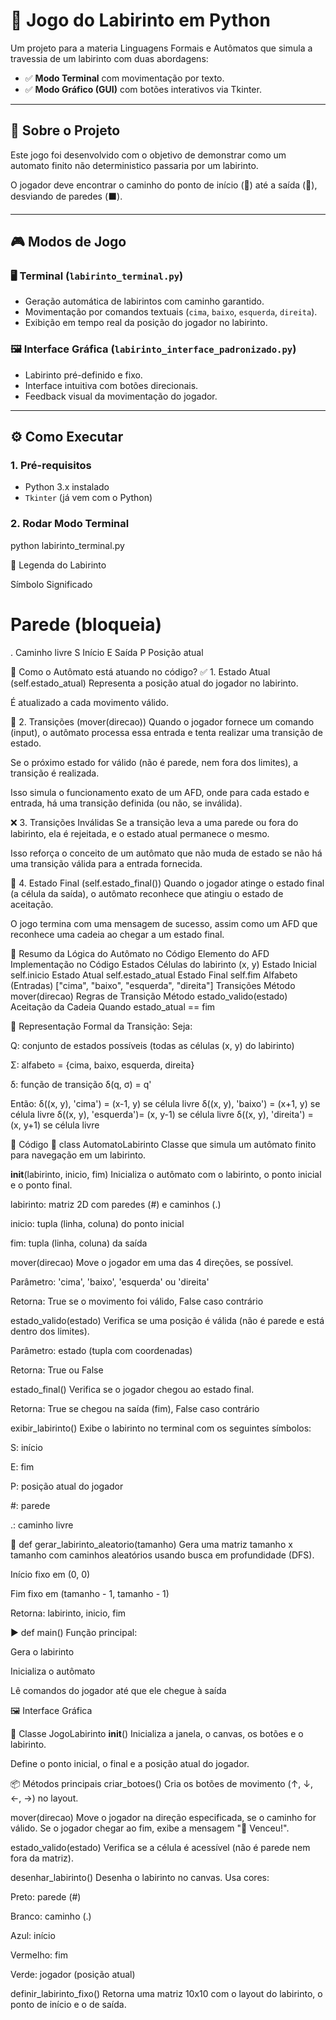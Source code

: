 # 🧭 Jogo do Labirinto em Python

Um projeto para a materia Linguagens Formais e Autômatos  que simula a travessia de um labirinto com duas abordagens:
- ✅ **Modo Terminal** com movimentação por texto.
- ✅ **Modo Gráfico (GUI)** com botões interativos via Tkinter.

---

## 🧩 Sobre o Projeto

Este jogo foi desenvolvido com o objetivo de demonstrar como um automato finito não deterministico passaria por um labirinto. 

O jogador deve encontrar o caminho do ponto de início (🔵) até a saída (🔴), desviando de paredes (⬛).

---

## 🎮 Modos de Jogo

### 🖥️ Terminal (`labirinto_terminal.py`)

- Geração automática de labirintos com caminho garantido.
- Movimentação por comandos textuais (`cima`, `baixo`, `esquerda`, `direita`).
- Exibição em tempo real da posição do jogador no labirinto.

### 🖼️ Interface Gráfica (`labirinto_interface_padronizado.py`)

- Labirinto pré-definido e fixo.
- Interface intuitiva com botões direcionais.
- Feedback visual da movimentação do jogador.

---

## ⚙️ Como Executar

### 1. Pré-requisitos

- Python 3.x instalado  
- `Tkinter` (já vem com o Python)

### 2. Rodar Modo Terminal


python labirinto_terminal.py


📐 Legenda do Labirinto

Símbolo	   Significado
#	       Parede (bloqueia)
.	       Caminho livre
S        Início
E	       Saída
P	       Posição atual


🧠 Como o Autômato está atuando no código?
✅ 1. Estado Atual (self.estado_atual)
Representa a posição atual do jogador no labirinto.

É atualizado a cada movimento válido.

🔁 2. Transições (mover(direcao))
Quando o jogador fornece um comando (input), o autômato processa essa entrada e tenta realizar uma transição de estado.

Se o próximo estado for válido (não é parede, nem fora dos limites), a transição é realizada.

Isso simula o funcionamento exato de um AFD, onde para cada estado e entrada, há uma transição definida (ou não, se inválida).

❌ 3. Transições Inválidas
Se a transição leva a uma parede ou fora do labirinto, ela é rejeitada, e o estado atual permanece o mesmo.

Isso reforça o conceito de um autômato que não muda de estado se não há uma transição válida para a entrada fornecida.

🏁 4. Estado Final (self.estado_final())
Quando o jogador atinge o estado final (a célula da saída), o autômato reconhece que atingiu o estado de aceitação.

O jogo termina com uma mensagem de sucesso, assim como um AFD que reconhece uma cadeia ao chegar a um estado final.


🧾 Resumo da Lógica do Autômato no Código
Elemento do AFD	     Implementação no Código
Estados              Células do labirinto (x, y)
Estado Inicial	     self.inicio
Estado Atual	     self.estado_atual
Estado Final	     self.fim
Alfabeto (Entradas)	 ["cima", "baixo", "esquerda", "direita"]
Transições	          Método mover(direcao)
Regras de Transição   Método estado_valido(estado)
Aceitação da Cadeia   Quando estado_atual == fim 


🧠 Representação Formal da Transição:
Seja:

Q: conjunto de estados possíveis (todas as células (x, y) do labirinto)

Σ: alfabeto = {cima, baixo, esquerda, direita}

δ: função de transição δ(q, σ) = q'

Então:
δ((x, y), 'cima')    = (x-1, y) se célula livre
δ((x, y), 'baixo')   = (x+1, y) se célula livre
δ((x, y), 'esquerda')= (x, y-1) se célula livre
δ((x, y), 'direita') = (x, y+1) se célula livre



📄 Código
🔧 class AutomatoLabirinto
Classe que simula um autômato finito para navegação em um labirinto.

__init__(labirinto, inicio, fim)
Inicializa o autômato com o labirinto, o ponto inicial e o ponto final.

labirinto: matriz 2D com paredes (#) e caminhos (.)

inicio: tupla (linha, coluna) do ponto inicial

fim: tupla (linha, coluna) da saída

mover(direcao)
Move o jogador em uma das 4 direções, se possível.

Parâmetro: 'cima', 'baixo', 'esquerda' ou 'direita'

Retorna: True se o movimento foi válido, False caso contrário

estado_valido(estado)
Verifica se uma posição é válida (não é parede e está dentro dos limites).

Parâmetro: estado (tupla com coordenadas)

Retorna: True ou False

estado_final()
Verifica se o jogador chegou ao estado final.

Retorna: True se chegou na saída (fim), False caso contrário

exibir_labirinto()
Exibe o labirinto no terminal com os seguintes símbolos:

S: início

E: fim

P: posição atual do jogador

#: parede

.: caminho livre

🔁 def gerar_labirinto_aleatorio(tamanho)
Gera uma matriz tamanho x tamanho com caminhos aleatórios usando busca em profundidade (DFS).

Início fixo em (0, 0)

Fim fixo em (tamanho - 1, tamanho - 1)

Retorna: labirinto, inicio, fim

▶️ def main()
Função principal:

Gera o labirinto

Inicializa o autômato

Lê comandos do jogador até que ele chegue à saída


🖼️ Interface Gráfica 

🔧 Classe JogoLabirinto
__init__()
Inicializa a janela, o canvas, os botões e o labirinto.

Define o ponto inicial, o final e a posição atual do jogador.

📦 Métodos principais
criar_botoes()
Cria os botões de movimento (↑, ↓, ←, →) no layout.

mover(direcao)
Move o jogador na direção especificada, se o caminho for válido.
Se o jogador chegar ao fim, exibe a mensagem "🎉 Venceu!".

estado_valido(estado)
Verifica se a célula é acessível (não é parede nem fora da matriz).

desenhar_labirinto()
Desenha o labirinto no canvas.
Usa cores:

Preto: parede (#)

Branco: caminho (.)

Azul: início

Vermelho: fim

Verde: jogador (posição atual)

definir_labirinto_fixo()
Retorna uma matriz 10x10 com o layout do labirinto, o ponto de início e o de saída.



